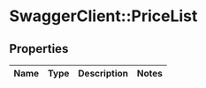 # SwaggerClient::PriceList

## Properties
Name | Type | Description | Notes
------------ | ------------- | ------------- | -------------



